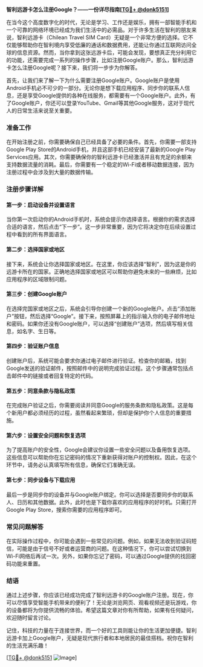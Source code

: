 **智利远游卡怎么注册Google？——一份详尽指南[[TG💪+ @donk5151](https://t.me/s/donk5151)]**

在当今这个高度数字化的时代，无论是学习、工作还是娱乐，拥有一部智能手机和一个可靠的网络环境已经成为我们生活中的必需品。对于许多生活在智利的朋友来说，智利远游卡（Chilean Travel SIM Card）无疑是一个非常方便的选择。它不仅能够帮助你在智利境内享受低廉的通话和数据费用，还能让你通过互联网访问全球的信息资源。然而，当你拿到这张远游卡后，可能会发现，要想真正充分利用它的功能，还需要完成一系列的操作步骤，比如注册Google账户。那么，智利远游卡怎么注册Google呢？接下来，我们将一步步为你解答。

首先，让我们来了解一下为什么需要注册Google账户。Google账户是使用Android手机必不可少的一部分。无论你是想下载应用程序、同步你的联系人信息，还是享受Google提供的各种在线服务，都需要有一个Google账户。此外，有了Google账户，你还可以登录YouTube、Gmail等其他Google服务，这对于现代人的日常生活来说至关重要。

### 准备工作

在开始注册之前，你需要确保自己已经具备了必要的条件。首先，你需要一部支持Google Play Store的Android手机，并且这部手机已经安装了最新的Google Play Services应用。其次，你需要确保你的智利远游卡已经激活并且有充足的余额来支持数据流量的消耗。最后，你需要有一个稳定的Wi-Fi或者移动数据连接，因为注册过程中会涉及到大量的数据传输。

### 注册步骤详解

#### 第一步：启动设备并设置语言

当你第一次启动你的Android手机时，系统会提示你选择语言。根据你的需求选择合适的语言，然后点击“下一步”。这一步非常重要，因为它将决定你在后续设置过程中看到的所有界面语言。

#### 第二步：选择国家或地区

接下来，系统会让你选择国家或地区。在这里，你应该选择“智利”，因为这是你的远游卡所在的国家。正确地选择国家或地区可以帮助你避免未来的一些麻烦，比如应用程序的区域限制问题。

#### 第三步：创建Google账户

在选择完国家或地区之后，系统会引导你创建一个新的Google账户。点击“添加账户”按钮，然后选择“Google”。接下来，按照屏幕上的指示输入你的电子邮件地址和密码。如果你还没有Google账户，可以选择“创建账户”选项，然后填写相关信息，如名字、生日等。

#### 第四步：验证账户信息

创建账户后，系统可能会要求你通过电子邮件进行验证。检查你的邮箱，找到Google发送的验证邮件，按照邮件中的说明完成验证过程。这个步骤通常包括点击邮件中的链接或者回复特定的代码。

#### 第五步：同意条款与隐私政策

在完成账户验证之后，你需要阅读并同意Google的服务条款和隐私政策。这是每个新用户都必须经历的过程，虽然看起来繁琐，但却是保护你个人信息的重要措施。

#### 第六步：设置安全问题和恢复选项

为了提高账户的安全性，Google会建议你设置一些安全问题以及备用恢复选项。这些信息可以帮助你在忘记密码的情况下重新获得对账户的控制权。因此，在这个环节中，请务必认真填写所有信息，确保它们准确无误。

#### 第七步：同步设备与下载应用

最后一步是同步你的设备并与Google账户绑定。你可以选择是否要同步你的联系人、日历和其他数据。此外，此时也是下载你喜欢的应用程序的好时机。只需打开Google Play Store，搜索你需要的应用程序即可。

### 常见问题解答

在实际操作过程中，你可能会遇到一些常见的问题。例如，如果无法收到验证码短信，可能是由于信号不好或者运营商的问题。在这种情况下，你可以尝试切换到Wi-Fi网络后再试一次。另外，如果你忘记了密码，可以通过Google提供的找回密码功能来重置。

### 结语

通过上述步骤，你应该已经成功完成了智利远游卡的Google账户注册。现在，你可以尽情享受智能手机带来的便利了！无论是浏览网页、观看视频还是玩游戏，你的设备都将为你提供流畅的体验。希望这篇文章对你有所帮助，如果有任何疑问，欢迎随时留言讨论。

记住，科技的力量在于连接世界，而一个好的工具则能让你的生活更加便捷。智利远游卡加上Google账户，无疑是现代旅行者和本地居民的最佳搭档。祝你在智利的生活充满乐趣！

[[TG💪+ @donk5151](https://t.me/s/donk5151) ![Image](https://i.postimg.cc/rwNCRYN7/Snipaste-2025-04-30-17-27-05.png)]